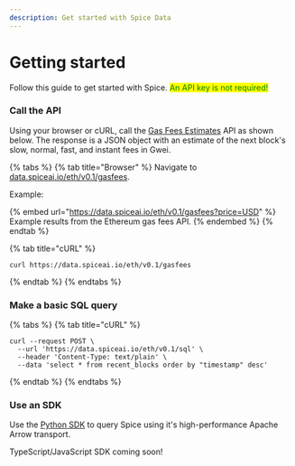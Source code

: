 ```yaml
---
description: Get started with Spice Data
---
```


# Getting started

Follow this guide to get started with Spice. <mark style="color:green;">An API key is not required!</mark>

### Call the API

Using your browser or cURL, call the [Gas Fees Estimates](broken-reference/) API as shown below. The response is a JSON object with an estimate of the next block's slow, normal, fast, and instant fees in Gwei.

{% tabs %}
{% tab title="Browser" %}
Navigate to [data.spiceai.io/eth/v0.1/gasfees](https://data.spiceai.io/eth/v0.1/gasfees).

Example:

{% embed url="https://data.spiceai.io/eth/v0.1/gasfees?price=USD" %}
Example results from the Ethereum gas fees API.
{% endembed %}
{% endtab %}

{% tab title="cURL" %}
```
curl https://data.spiceai.io/eth/v0.1/gasfees
```
{% endtab %}
{% endtabs %}

### Make a basic SQL query

{% tabs %}
{% tab title="cURL" %}
```
curl --request POST \
  --url 'https://data.spiceai.io/eth/v0.1/sql' \
  --header 'Content-Type: text/plain' \
  --data 'select * from recent_blocks order by "timestamp" desc'
```
{% endtab %}
{% endtabs %}

### Use an SDK

Use the [Python SDK](sdks/python-sdk.md) to query Spice using it's high-performance Apache Arrow transport.

TypeScript/JavaScript SDK coming soon!
